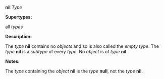 **nil** *Type* 

**Supertypes:** 

all *types* 

**Description:** 

The *type* **nil** contains no *objects* and so is also called the *empty type*. The *type* **nil** is a *subtype* of every *type*. No *object* is of *type* **nil**. 

**Notes:** 

The *type* containing the *object* **nil** is the *type* **null**, not the *type* **nil**. 

